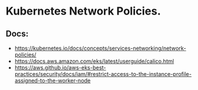 # Kubernetes Network Policies.

## Docs: 

* https://kubernetes.io/docs/concepts/services-networking/network-policies/
* https://docs.aws.amazon.com/eks/latest/userguide/calico.html
* https://aws.github.io/aws-eks-best-practices/security/docs/iam/#restrict-access-to-the-instance-profile-assigned-to-the-worker-node
